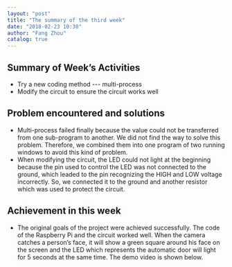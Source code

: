 ```yaml
---
layout: "post"
title: "The summary of the third week"
date: "2018-02-23 10:30"
author: "Fang Zhou"
catalog: true
---
```

## Summary of Week’s Activities
- Try a new coding method --- multi-process
- Modify the circuit to ensure the circuit works well
 
## Problem encountered and solutions
- Multi-process failed finally because the value could not be transferred 
from one sub-program to another. We did not find the way to solve this 
problem. Therefore, we combined them into one program of two running windows 
to avoid this kind of problem. 
- When modifying the circuit, the LED could not light at the beginning because 
the pin used to control the LED was not connected to the ground, which leaded 
to the pin recognizing the HIGH and LOW voltage incorrectly. So, we connected 
it to the ground and another resistor which was used to protect the circuit.
 
## Achievement in this week
- The original goals of the project were achieved successfully. The code of 
the Raspberry Pi and the circuit worked well. When the camera catches a person’s face, 
it will show a green square around his face on the screen and the LED which represents 
the automatic door will light for 5 seconds at the same time. The demo video is shown below.

